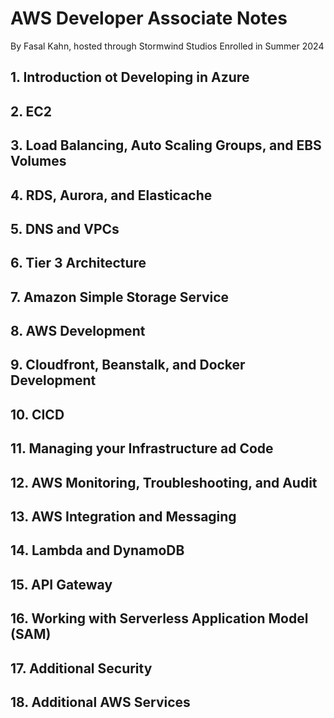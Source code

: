 # AWS Developer Associate Notes

By Fasal Kahn, hosted through Stormwind Studios
Enrolled in Summer 2024

## 1. Introduction ot Developing in Azure

## 2. EC2

## 3. Load Balancing, Auto Scaling Groups, and EBS Volumes

## 4. RDS, Aurora, and Elasticache

## 5. DNS and VPCs

## 6. Tier 3 Architecture

## 7. Amazon Simple Storage Service

## 8. AWS Development

## 9. Cloudfront, Beanstalk, and Docker Development

## 10. CICD

## 11. Managing your Infrastructure ad Code

## 12. AWS Monitoring, Troubleshooting, and Audit

## 13. AWS Integration and Messaging

## 14. Lambda and DynamoDB

## 15. API Gateway

## 16. Working with Serverless Application Model (SAM)

## 17. Additional Security

## 18. Additional AWS Services